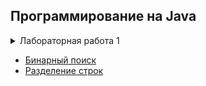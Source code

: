 ## Программирование на Java
<details>
  <summary>Лабораторная работа 1</summary>
  
  ### Вариант №7
  
  1. Напишите алгоритм бинарного поиска по массиву из 1_000_000 целых чисел двумя способами: с использованием рекурсии и без использования рекурсии. Сравните их по времени выполнения.
  2. Напишите алгоритм разбиения строки на слова, не используя метод split().

</details>

- [Бинарный поиск](https://github.com/zhizhkaa/upgraded-couscous/blob/main/src/LR1/BinarySearch.java)
- [Разделение строк](https://github.com/zhizhkaa/upgraded-couscous/blob/main/src/LR1/StringSplit.java)
